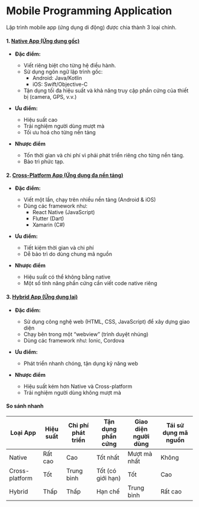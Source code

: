 # Mobile Programming Application

Lập trình mobile app (ứng dụng di động) được chia thành 3 loại chính. <br>

#### 1. [Native App (Ứng dụng gốc)](https://github.com/DauBv/Mobile-Programming-Application/tree/main/Native-App)

- **Đặc điểm:**
   * Viết riêng biệt cho từng hệ điều hành.
   * Sử dụng ngôn ngữ lập trình gốc:
      * Android: Java/Kotlin
      * iOS: Swift/Objective-C
   * Tận dụng tối đa hiệu suất và khả năng truy cập phần cứng của thiết bị (camera, GPS, v.v.)

- **Ưu điểm:**
   * Hiệu suất cao
   * Trải nghiệm người dùng mượt mà
   * Tối ưu hoá cho từng nền tảng

- **Nhược điểm**
   * Tốn thời gian và chi phí vì phải phát triển riêng cho từng nền tảng.
   * Bảo trì phức tạp.

#### 2. [Cross-Platform App (Ứng dụng đa nền tảng)](https://github.com/DauBv/Mobile-Programming-Application/tree/main/Cross-platform-App)

- **Đặc điểm:**
   * Viết một lần, chạy trên nhiều nền tảng (Android & iOS)
   * Dùng các framework như:
      * React Native (JavaScript)
      * Flutter (Dart)
      * Xamarin (C#)

- **Ưu điểm:**
   * Tiết kiệm thời gian và chi phí
   * Dễ bảo trì do dùng chung mã nguồn

- **Nhược điểm**
   * Hiệu suất có thể không bằng native
   * Một số tính năng phần cứng cần viết code native riêng
#### 3. [Hybrid App (Ứng dụng lai)](https://github.com/DauBv/Mobile-Programming-Application/tree/main/Hybrid-App)

- **Đặc điểm:**
   * Sử dụng công nghệ web (HTML, CSS, JavaScript) để xây dựng giao diện
   * Chạy bên trong một “webview” (trình duyệt nhúng)
   * Dùng các framework như: Ionic, Cordova

- **Ưu điểm:**
   * Phát triển nhanh chóng, tận dụng kỹ năng web

- **Nhược điểm**
   * Hiệu suất kém hơn Native và Cross-platform
   * Trải nghiệm người dùng không mượt mà

#### So sánh nhanh
| Loại App       | Hiệu suất | Chi phí phát triển | Tận dụng phần cứng | Giao diện người dùng | Tái sử dụng mã nguồn |
| -------------- | --------- | ------------------ | ------------------ | -------------------- | -------------------- |
| Native         | Rất cao   | Cao                | Tốt nhất           | Mượt mà nhất         | Không                |
| Cross-platform | Tốt       | Trung bình         | Tốt (có giới hạn)  | Tốt                  | Cao                  |
| Hybrid         | Thấp      | Thấp               | Hạn chế            | Trung bình           | Rất cao              |
